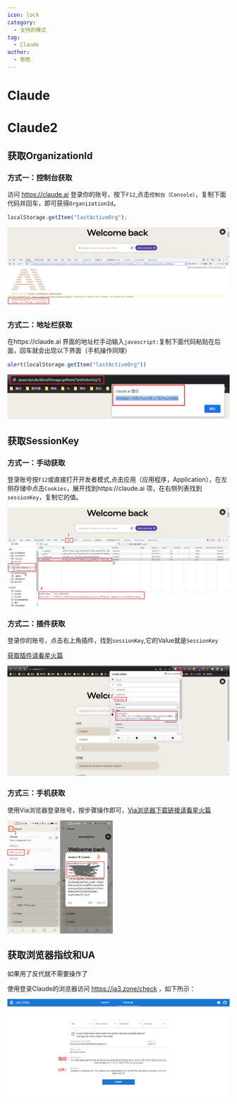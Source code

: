 ```yaml
---
icon: lock
category:
  - 支持的模式
tag:
  - Claude
author:
  - 憨憨
---
```


# Claude

# Claude2

## 获取OrganizationId

### 方式一：控制台获取

访问 https://claude.ai 登录你的账号，按下`F12`,点击`控制台（Console）`，复制下面代码并回车，即可获得`OrganizationId`。

````js
localStorage.getItem("lastActiveOrg");
````

![](../guide/image/Claude2-OrganizationId-1.png)

### 方式二：地址栏获取

在https://claude.ai 界面的地址栏手动输入`javascript:`复制下面代码粘贴在后面，回车就会出现以下界面（手机操作同理）

````js
alert(localStorage.getItem("lastActiveOrg"))
````

![](../guide/image/Claude2-OrganizationId-2.png)

## 获取SessionKey

### 方式一：手动获取

登录账号按`F12`或直接打开开发者模式,点击应用（应用程序，Application），在左侧存储中点击`Cookies`，展开找到https://claude.ai 项，在右侧列表找到`sessionKey`，复制它的值。

![](../guide/image/Claude2-SessionKey-1.png)

### 方式二：插件获取

登录你的账号，点击右上角插件，找到`sessionKey`,它的Value就是`SessionKey`

[获取插件请看星火篇](https://chatgptplugin.ikechan8370.com/tutorial/xinghuo.html#%E6%96%B9%E5%BC%8F%E4%BA%8C-%E4%BD%BF%E7%94%A8cookie-editor%E6%8F%92%E4%BB%B6%E8%8E%B7%E5%8F%96)

![](../guide/image/Claude2-SessionKey-2.png)

### 方式三：手机获取

使用Via浏览器登录账号，按步骤操作即可，[Via浏览器下载链接请看星火篇](https://chatgptplugin.ikechan8370.com/tutorial/xinghuo.html#%E6%96%B9%E5%BC%8F%E4%B8%89-%E6%89%8B%E6%9C%BA%E8%8E%B7%E5%8F%96)

<img src="../guide/image/Claude2-SessionKey-3.png" style="zoom: 25%;" />

## 获取浏览器指纹和UA

如果用了反代就不需要操作了

使用登录Claude的浏览器访问 https://ja3.zone/check ，如下所示：

![](../guide/image/Claude2-Fingerprint-UA.png)
